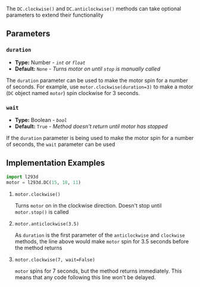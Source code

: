 The `DC.clockwise()` and `DC.anticlockwise()` methods can
take optional parameters to extend their functionality

## Parameters

 
### `duration`

- **Type:** Number - _`int` or `float`_
- **Default:** `None` - _Turns motor on until `stop` is manually called_

The `duration` parameter can be used to make the motor spin for a number of seconds.
For example, use `motor.clockwise(duration=3)` to make a motor (`DC` object named `motor`)
spin clockwise for 3 seconds.


### `wait`

- **Type:** Boolean - _`bool`_
- **Default:** `True` - _Method doesn't return until motor has stopped_

If the `duration` parameter is being used to make the motor spin for a number of seconds, 
the `wait` parameter can be used 


## Implementation Examples

```python
import l293d
motor = l293d.DC(15, 18, 11)
```


1. `motor.clockwise()`

   Turns `motor` on in the clockwise direction. Doesn't stop until `motor.stop()` is called

2. `motor.anticlockwise(3.5)`

   As `duration` is the first parameter of the `anticlockwise` and `clockwise` methods,
   the line above would make `motor` spin for 3.5 seconds before the method returns

3. `motor.clockwise(7, wait=False)`

   `motor` spins for 7 seconds, but the method returns immediately.
   This means that any code following this line won't be delayed. 
